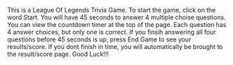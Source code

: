 
This is a League Of Legends Trivia Game. 
To start the game, click on the word Start. 
You will have 45 seconds to answer 4 multiple choise questions.
You can view the countdown timer at the top of the page.
Each question has 4 answer choices, but only one is correct.
If you finsih answering all four questions before 45 seconds is up, press End Game to see your results/score.
If you dont finish in time, you will automatically be brought to the result/score page.
Good Luck!!!
